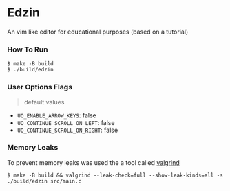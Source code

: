 # Edzin

An vim like editor for educational purposes (based on a tutorial)

### How To Run

```
$ make -B build
$ ./build/edzin
```

### User Options Flags

> default values

- `UO_ENABLE_ARROW_KEYS`: false
- `UO_CONTINUE_SCROLL_ON_LEFT`: false
- `UO_CONTINUE_SCROLL_ON_RIGHT`: false

### Memory Leaks

To prevent memory leaks was used the a tool called [valgrind](https://valgrind.org/docs/manual/quick-start.html)

```
$ make -B build && valgrind --leak-check=full --show-leak-kinds=all -s ./build/edzin src/main.c
```
